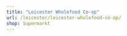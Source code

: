```yaml
---
title: "Leicester Wholefood Co-op"
url: /leicester/leicester-wholefood-co-op/
shop: Supermarkt
---
```

